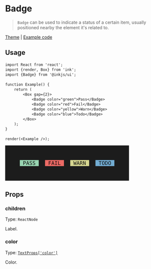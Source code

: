 # Badge

> `Badge` can be used to indicate a status of a certain item, usually positioned nearby the element it's related to.

[Theme](../source/components/badge/theme.ts) | [Example code](../examples/badge.tsx)

## Usage

```tsx
import React from 'react';
import {render, Box} from 'ink';
import {Badge} from '@inkjs/ui';

function Example() {
	return (
		<Box gap={2}>
			<Badge color="green">Pass</Badge>
			<Badge color="red">Fail</Badge>
			<Badge color="yellow">Warn</Badge>
			<Badge color="blue">Todo</Badge>
		</Box>
	);
}

render(<Example />);
```

<img src="../media/badge.png" width="400">

## Props

### children

Type: `ReactNode`

Label.

### color

Type: [`TextProps['color']`](https://github.com/vadimdemedes/ink#color)

Color.
